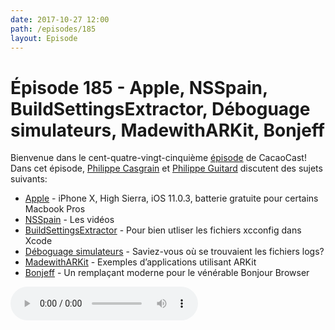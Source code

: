 ```yaml
---
date: 2017-10-27 12:00
path: /episodes/185
layout: Episode
---
```

# Épisode 185 - Apple, NSSpain, BuildSettingsExtractor, Déboguage simulateurs, MadewithARKit, Bonjeff
<p>Bienvenue dans le cent-quatre-vingt-cinquième <a href="https://archive.org/download/cacaocast/cacaocast_185.mp3" title="CacaoCast Episode 185">épisode</a> de CacaoCast! Dans cet épisode, <a href="http://www.twitter.com/philippec" title="Philippe Casgrain sur Twitter">Philippe Casgrain</a> et <a href="http://www.twitter.com/philippeguitard" title="Philippe Guitard sur Twitter">Philippe Guitard</a> discutent des sujets suivants:</p>
<ul><li><a href="https://www.macrumors.com/2017/10/13/apple-free-battery-repair-memo/" title="Apple">Apple</a> - iPhone X, High Sierra, iOS 11.0.3, batterie gratuite pour certains Macbook Pros</li>
<li><a href="https://vimeo.com/nsspain" title="NSSpain">NSSpain</a> - Les vidéos</li>
<li><a href="http://jamesdempsey.net/2017/06/13/new-xcode-build-system-and-buildsettingextractor/" title="BuildSettingsExtractor">BuildSettingsExtractor</a> - Pour bien utliser les fichiers xcconfig dans Xcode</li>
<li><a href="https://stackoverflow.com/questions/37664325/cant-add-pass-to-wallet-in-ios-simulator-but-nothing-is-logged" title="Déboguage simulateurs">Déboguage simulateurs</a> - Saviez-vous où se trouvaient les fichiers logs?</li>
<li><a href="http://www.madewitharkit.com/" title="MadewithARKit">MadewithARKit</a> - Exemples d’applications utilisant ARKit</li>
<li><a href="https://github.com/lapcat/Bonjeff" title="Bonjeff">Bonjeff</a> - Un remplaçant moderne pour le vénérable Bonjour Browser</li>
</ul>
<p><audio controls><source src="https://archive.org/download/cacaocast/cacaocast_185.mp3" type="audio/mpeg"><source src="https://archive.org/download/cacaocast/cacaocast_185.mp3" type="audio/mp4">Votre navigateur ne supporte pas l'élément audio / Your browser does not support the audio element.</audio></p>
